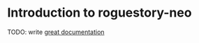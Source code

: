 # Introduction to roguestory-neo

TODO: write [great documentation](http://jacobian.org/writing/great-documentation/what-to-write/)
